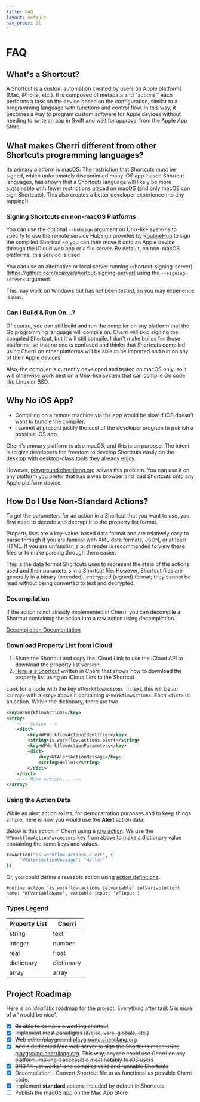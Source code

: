 ```yaml
---
title: FAQ
layout: default
nav_order: 11
---
```


# FAQ

## What's a Shortcut?

A Shortcut is a custom automation created by users on Apple platforms (Mac, iPhone, etc.). It is composed of metadata and "actions," each performs a task on the device based on the configuration, similar to a programming language with functions and control flow. In this way, it becomes a way to program custom software for Apple devices without needing to write an app in Swift and wait for approval from the Apple App Store.

## What makes Cherri different from other Shortcuts programming languages?

Its primary platform is macOS. The restriction that Shortcuts must be signed, which unfortunately discontinued many iOS app-based Shortcut languages, has shown that a Shortcuts language will likely be more sustainable with fewer restrictions placed on macOS (and only macOS can sign Shortcuts). This also creates a better developer experience (no tiny tapping!).

### Signing Shortcuts on non-macOS Platforms

You can use the optional `--hubsign` argument on Unix-like systems to specify to use the remote service HubSign provided by [RoutineHub](https://routinehub.co) to sign the compiled Shortcut so you can then move it onto an Apple device through the iCloud web app or a file server. By default, on non-macOS platforms, this service is used.

You can use an alternative or local server running (shortcut-signing-server)[https://github.com/scaxyz/shortcut-signing-server] using the `--signing-server=` argument.

This may work on Windows but has not been tested, so you may experience issues.

### Can I Build & Run On...?

Of course, you can still build and run the compiler on any platform that the Go programming language will compile on. Cherri will skip signing the compiled Shortcut, but it will still compile. I don't make builds for those platforms, so that no one is confused and thinks that Shortcuts compiled using Cherri on other platforms will be able to be imported and run on any of their Apple devices.

Also, the compiler is currently developed and tested on macOS only, so it will otherwise work best on a Unix-like system that can compile Go code, like Linux or BSD.

## Why No iOS App?

- Compiling on a remote machine via the app would be slow if iOS doesn't want to bundle the compiler.
- I cannot at present justify the cost of the developer program to publish a possible iOS app.

Cherri’s primary platform is also macOS, and this is on purpose. The intent is to give developers the freedom to develop Shortcuts easily on the desktop with desktop-class tools they already enjoy.

However, [playground.cherrilang.org](https://playground.cherrilang.org) solves this problem. You can use it on any platform you prefer that has a web browser and load Shortcuts onto any Apple platform device.

## How Do I Use Non-Standard Actions?

To get the parameters for an action in a Shortcut that you want to use, you first need to decode and decrypt it to the property list format.

Property lists are a key-value-based data format and are relatively easy to parse through if you are familiar with XML data formats, JSON, or at least HTML. If you are unfamiliar, a plist reader is recommended to view these files or to make parsing through them easier.

This is the data format Shortcuts uses to represent the state of the actions used and their parameters in a Shortcut file. However, Shortcut files are generally in a binary (encoded), encrypted (signed) format; they cannot be read without being converted to text and decrypted.

### Decompilation

If the action is not already implemented in Cherri, you can decompile a Shortcut containing the action into a raw action using decompilation.

<a 
    href="/decompilation"
    target="_blank"
    class="btn btn-red">
    Decompilation Documentation
</a>

### Download Property List from iCloud

1. Share the Shortcut and copy the iCloud Link to use the iCloud API to download the property list version.
2. [Here is a Shortcut](https://routinehub.co/shortcut/13252/) written in Cherri that shows how to download the property list using an iCloud Link to the Shortcut.

Look for a node with the key `WFWorkflowActions`. In text, this will be an `<array>` with a `<key>` above it containing `WFWorkflowActions`. Each `<dict>` is an action. Within the dictionary, there are two 

```xml
<key>WFWorkflowActions</key>
<array>
    <!-- Action -->
    <dict>
        <key>WFWorkflowActionIdentifier</key>
        <string>is.workflow.actions.alert</string>
        <key>WFWorkflowActionParameters</key>
        <dict>
            <key>WFAlertActionMessage</key>
            <string>Hello!</string>
        </dict>
    </dict>
    <!-- More actions... -->
</array>
```

### Using the Action Data

While an alert action exists, for demonstration purposes and to keep things simple, here is how you would use the **Alert** action data:

Below is this action in Cherri using a [raw action](/language/raw-actions). We use the `WFWorkflowActionParameters` key from above to make a dictionary value containing the same keys and values.

```ruby
rawAction("is.workflow.actions.alert", {
     "WFAlertActionMessage": "Hello!"
})
```

Or, you could define a reusable action using [action definitions](/language/action-definitions):

```
#define action 'is.workflow.actions.setvariable' setVariable(text name: 'WFVariableName', variable input: 'WFInput')
```

### Types Legend

| Property List | Cherri |
:--------| --------- |
| string  | text |
| integer  | number |
| real  | float |
| dictionary  | dictionary |
| array  | array |


## Project Roadmap

Here is an _idealistic_ roadmap for the project. Everything after task 5 is more of a "would be nice".

 - [x] ~~Be able to compile a working shortcut~~
 - [x] ~~Implement most paradigms (if/else, vars, globals, etc.)~~
 - [x] ~~Web editor/playground~~ [playground.cherrilang.org](https://playground.cherrilang.org)
 - [x] ~~Add a dedicated Mac web server to sign the Shortcuts made using~~ [playground.cherrilang.org](https://playground.cherrilang.org). ~~This way, anyone could use Cherri on any platform, making it accessible most notably to iOS users~~
 - [x] ~~9/10 "It just works" and compiles valid and runnable Shortcuts~~
 - [x] Decompilation - Convert Shortcut file to as functional as possible Cherri code.
 - [x] Implement **standard** actions included by default in Shortcuts.
 - [ ] Publish the [macOS app](https://github.com/electrikmilk/cherri-macos-app) on the Mac App Store

